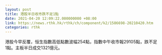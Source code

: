 ```yaml
---
layout: post
title: 港股半日收市跌不足1點
date: 2021-04-20 12:09:22.000000000 +08:00
link: https://news.rthk.hk/rthk/ch/component/k2/1586698-20210420.htm
categories: rthk
---
```


港股今早反覆，恒生指數高低點數波幅254點，指數中午收市報29105點，跌不足1點。主板半日成交1321億元。
